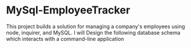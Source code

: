 # MySql-EmployeeTracker
This project builds a solution for managing a company's employees using node, inquirer, and MySQL. I will Design the following database schema which interacts with a command-line application
